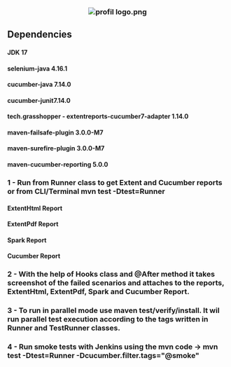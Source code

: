
### <p align="center">  ![profil logo.png](..%2F..%2FDesktop%2Fprofil%20logo.png) </p> 



## Dependencies 
#### JDK 17
#### selenium-java 4.16.1
#### cucumber-java 7.14.0
#### cucumber-junit7.14.0
#### tech.grasshopper - extentreports-cucumber7-adapter 1.14.0
#### maven-failsafe-plugin 3.0.0-M7
#### maven-surefire-plugin 3.0.0-M7
#### maven-cucumber-reporting 5.0.0

### 1 - Run from Runner class to get Extent and Cucumber reports or from CLI/Terminal mvn test -Dtest=Runner 
#### ExtentHtml Report
#### ExtentPdf Report
#### Spark Report
#### Cucumber Report

### 2 -  With the help of Hooks class and @After method it takes screenshot of the failed scenarios and attaches to the reports, ExtentHtml, ExtentPdf, Spark and Cucumber Report.

### 3 -  To run in parallel mode use maven test/verify/install. It wil run parallel test execution according to the tags written in Runner and TestRunner classes.

### 4 -  Run smoke tests with Jenkins using the mvn code -> mvn test -Dtest=Runner -Dcucumber.filter.tags="@smoke"

